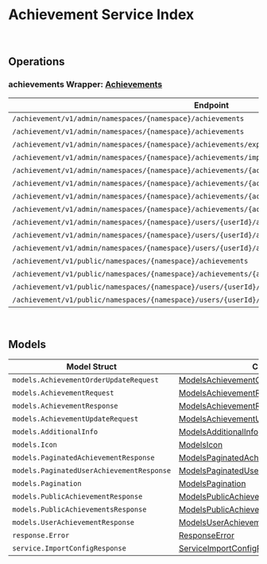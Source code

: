 # Achievement Service Index

&nbsp;

## Operations

### achievements Wrapper:  [Achievements](../../services-api/pkg/service/achievement/achievements.go)
| Endpoint | Method | ID | Class | Wrapper | Example |
|---|---|---|---|---|---|
| `/achievement/v1/admin/namespaces/{namespace}/achievements` | GET | AdminListAchievementsShort | [AdminListAchievementsShort](../../achievement-sdk/pkg/achievementclient/achievements/achievements_client.go) | [AdminListAchievementsShort](../../services-api/pkg/service/achievement/achievements.go) | [AdminListAchievementsShort](../../samples/cli/cmd/achievement/achievements/adminListAchievements.go) |
| `/achievement/v1/admin/namespaces/{namespace}/achievements` | POST | AdminCreateNewAchievementShort | [AdminCreateNewAchievementShort](../../achievement-sdk/pkg/achievementclient/achievements/achievements_client.go) | [AdminCreateNewAchievementShort](../../services-api/pkg/service/achievement/achievements.go) | [AdminCreateNewAchievementShort](../../samples/cli/cmd/achievement/achievements/adminCreateNewAchievement.go) |
| `/achievement/v1/admin/namespaces/{namespace}/achievements/export` | GET | ExportAchievementsShort | [ExportAchievementsShort](../../achievement-sdk/pkg/achievementclient/achievements/achievements_client.go) | [ExportAchievementsShort](../../services-api/pkg/service/achievement/achievements.go) | [ExportAchievementsShort](../../samples/cli/cmd/achievement/achievements/exportAchievements.go) |
| `/achievement/v1/admin/namespaces/{namespace}/achievements/import` | POST | ImportAchievementsShort | [ImportAchievementsShort](../../achievement-sdk/pkg/achievementclient/achievements/achievements_client.go) | [ImportAchievementsShort](../../services-api/pkg/service/achievement/achievements.go) | [ImportAchievementsShort](../../samples/cli/cmd/achievement/achievements/importAchievements.go) |
| `/achievement/v1/admin/namespaces/{namespace}/achievements/{achievementCode}` | GET | AdminGetAchievementShort | [AdminGetAchievementShort](../../achievement-sdk/pkg/achievementclient/achievements/achievements_client.go) | [AdminGetAchievementShort](../../services-api/pkg/service/achievement/achievements.go) | [AdminGetAchievementShort](../../samples/cli/cmd/achievement/achievements/adminGetAchievement.go) |
| `/achievement/v1/admin/namespaces/{namespace}/achievements/{achievementCode}` | PUT | AdminUpdateAchievementShort | [AdminUpdateAchievementShort](../../achievement-sdk/pkg/achievementclient/achievements/achievements_client.go) | [AdminUpdateAchievementShort](../../services-api/pkg/service/achievement/achievements.go) | [AdminUpdateAchievementShort](../../samples/cli/cmd/achievement/achievements/adminUpdateAchievement.go) |
| `/achievement/v1/admin/namespaces/{namespace}/achievements/{achievementCode}` | DELETE | AdminDeleteAchievementShort | [AdminDeleteAchievementShort](../../achievement-sdk/pkg/achievementclient/achievements/achievements_client.go) | [AdminDeleteAchievementShort](../../services-api/pkg/service/achievement/achievements.go) | [AdminDeleteAchievementShort](../../samples/cli/cmd/achievement/achievements/adminDeleteAchievement.go) |
| `/achievement/v1/admin/namespaces/{namespace}/achievements/{achievementCode}` | PATCH | AdminUpdateAchievementListOrderShort | [AdminUpdateAchievementListOrderShort](../../achievement-sdk/pkg/achievementclient/achievements/achievements_client.go) | [AdminUpdateAchievementListOrderShort](../../services-api/pkg/service/achievement/achievements.go) | [AdminUpdateAchievementListOrderShort](../../samples/cli/cmd/achievement/achievements/adminUpdateAchievementListOrder.go) |
| `/achievement/v1/admin/namespaces/{namespace}/users/{userId}/achievements` | GET | AdminListUserAchievementsShort | [AdminListUserAchievementsShort](../../achievement-sdk/pkg/achievementclient/achievements/achievements_client.go) | [AdminListUserAchievementsShort](../../services-api/pkg/service/achievement/achievements.go) | [AdminListUserAchievementsShort](../../samples/cli/cmd/achievement/achievements/adminListUserAchievements.go) |
| `/achievement/v1/admin/namespaces/{namespace}/users/{userId}/achievements/{achievementCode}/reset` | DELETE | AdminResetAchievementShort | [AdminResetAchievementShort](../../achievement-sdk/pkg/achievementclient/achievements/achievements_client.go) | [AdminResetAchievementShort](../../services-api/pkg/service/achievement/achievements.go) | [AdminResetAchievementShort](../../samples/cli/cmd/achievement/achievements/adminResetAchievement.go) |
| `/achievement/v1/admin/namespaces/{namespace}/users/{userId}/achievements/{achievementCode}/unlock` | PUT | AdminUnlockAchievementShort | [AdminUnlockAchievementShort](../../achievement-sdk/pkg/achievementclient/achievements/achievements_client.go) | [AdminUnlockAchievementShort](../../services-api/pkg/service/achievement/achievements.go) | [AdminUnlockAchievementShort](../../samples/cli/cmd/achievement/achievements/adminUnlockAchievement.go) |
| `/achievement/v1/public/namespaces/{namespace}/achievements` | GET | PublicListAchievementsShort | [PublicListAchievementsShort](../../achievement-sdk/pkg/achievementclient/achievements/achievements_client.go) | [PublicListAchievementsShort](../../services-api/pkg/service/achievement/achievements.go) | [PublicListAchievementsShort](../../samples/cli/cmd/achievement/achievements/publicListAchievements.go) |
| `/achievement/v1/public/namespaces/{namespace}/achievements/{achievementCode}` | GET | PublicGetAchievementShort | [PublicGetAchievementShort](../../achievement-sdk/pkg/achievementclient/achievements/achievements_client.go) | [PublicGetAchievementShort](../../services-api/pkg/service/achievement/achievements.go) | [PublicGetAchievementShort](../../samples/cli/cmd/achievement/achievements/publicGetAchievement.go) |
| `/achievement/v1/public/namespaces/{namespace}/users/{userId}/achievements` | GET | PublicListUserAchievementsShort | [PublicListUserAchievementsShort](../../achievement-sdk/pkg/achievementclient/achievements/achievements_client.go) | [PublicListUserAchievementsShort](../../services-api/pkg/service/achievement/achievements.go) | [PublicListUserAchievementsShort](../../samples/cli/cmd/achievement/achievements/publicListUserAchievements.go) |
| `/achievement/v1/public/namespaces/{namespace}/users/{userId}/achievements/{achievementCode}/unlock` | PUT | PublicUnlockAchievementShort | [PublicUnlockAchievementShort](../../achievement-sdk/pkg/achievementclient/achievements/achievements_client.go) | [PublicUnlockAchievementShort](../../services-api/pkg/service/achievement/achievements.go) | [PublicUnlockAchievementShort](../../samples/cli/cmd/achievement/achievements/publicUnlockAchievement.go) |


&nbsp;  

## Models

| Model Struct | Class |
|---|---|
| `models.AchievementOrderUpdateRequest` | [ModelsAchievementOrderUpdateRequest ](../../achievement-sdk/pkg/achievementclientmodels/models_achievement_order_update_request.go) |
| `models.AchievementRequest` | [ModelsAchievementRequest ](../../achievement-sdk/pkg/achievementclientmodels/models_achievement_request.go) |
| `models.AchievementResponse` | [ModelsAchievementResponse ](../../achievement-sdk/pkg/achievementclientmodels/models_achievement_response.go) |
| `models.AchievementUpdateRequest` | [ModelsAchievementUpdateRequest ](../../achievement-sdk/pkg/achievementclientmodels/models_achievement_update_request.go) |
| `models.AdditionalInfo` | [ModelsAdditionalInfo ](../../achievement-sdk/pkg/achievementclientmodels/models_additional_info.go) |
| `models.Icon` | [ModelsIcon ](../../achievement-sdk/pkg/achievementclientmodels/models_icon.go) |
| `models.PaginatedAchievementResponse` | [ModelsPaginatedAchievementResponse ](../../achievement-sdk/pkg/achievementclientmodels/models_paginated_achievement_response.go) |
| `models.PaginatedUserAchievementResponse` | [ModelsPaginatedUserAchievementResponse ](../../achievement-sdk/pkg/achievementclientmodels/models_paginated_user_achievement_response.go) |
| `models.Pagination` | [ModelsPagination ](../../achievement-sdk/pkg/achievementclientmodels/models_pagination.go) |
| `models.PublicAchievementResponse` | [ModelsPublicAchievementResponse ](../../achievement-sdk/pkg/achievementclientmodels/models_public_achievement_response.go) |
| `models.PublicAchievementsResponse` | [ModelsPublicAchievementsResponse ](../../achievement-sdk/pkg/achievementclientmodels/models_public_achievements_response.go) |
| `models.UserAchievementResponse` | [ModelsUserAchievementResponse ](../../achievement-sdk/pkg/achievementclientmodels/models_user_achievement_response.go) |
| `response.Error` | [ResponseError ](../../achievement-sdk/pkg/achievementclientmodels/response_error.go) |
| `service.ImportConfigResponse` | [ServiceImportConfigResponse ](../../achievement-sdk/pkg/achievementclientmodels/service_import_config_response.go) |
